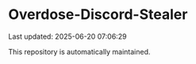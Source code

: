 # Overdose-Discord-Stealer

Last updated: 2025-06-20 07:06:29

This repository is automatically maintained.
